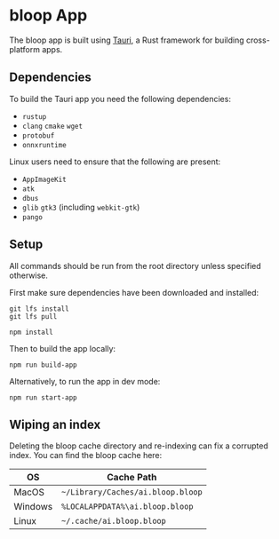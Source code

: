 # bloop App

The bloop app is built using [Tauri](https://github.com/tauri-apps/tauri), a Rust framework for building cross-platform apps.

## Dependencies

To build the Tauri app you need the following dependencies:
- `rustup`
- `clang` `cmake` `wget`
- `protobuf`
- `onnxruntime`

Linux users need to ensure that the following are present:
- `AppImageKit`
- `atk`
- `dbus`
- `glib` `gtk3` (including `webkit-gtk`)
- `pango`
 
## Setup

All commands should be run from the root directory unless specified otherwise.

First make sure dependencies have been downloaded and installed:
```
git lfs install
git lfs pull

npm install
``` 

Then to build the app locally:

```
npm run build-app
```

Alternatively, to run the app in dev mode:
```
npm run start-app
```

## Wiping an index

Deleting the bloop cache directory and re-indexing can fix a corrupted index. You can find the bloop cache here:

| OS      | Cache Path |
| ----------- | ----------- |
| MacOS      | `~/Library/Caches/ai.bloop.bloop`       |
| Windows   | `%LOCALAPPDATA%\ai.bloop.bloop`        |
| Linux   | `~/.cache/ai.bloop.bloop`        |